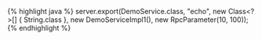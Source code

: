{% highlight java %}
server.export(DemoService.class,
              "echo",
              new Class<?>[] { String.class },
              new DemoServiceImpl1(),
              new RpcParameter(10, 100));
{% endhighlight %}
